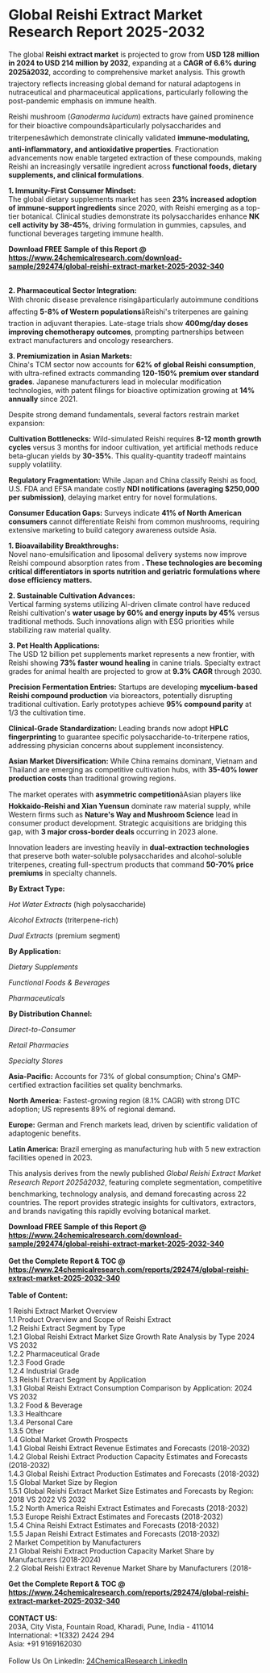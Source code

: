 <h1>Global Reishi Extract Market Research Report 2025-2032</h1><p>The global <strong>Reishi extract market</strong> is projected to grow from <strong>USD 128 million in 2024 to USD 214 million by 2032</strong>, expanding at a <strong>CAGR of 6.6% during 2025â2032</strong>, according to comprehensive market analysis. This growth trajectory reflects increasing global demand for natural adaptogens in nutraceutical and pharmaceutical applications, particularly following the post-pandemic emphasis on immune health.</p><p>Reishi mushroom (<em>Ganoderma lucidum</em>) extracts have gained prominence for their bioactive compoundsâparticularly polysaccharides and triterpenesâwhich demonstrate clinically validated <strong>immune-modulating, anti-inflammatory, and antioxidative properties</strong>. Fractionation advancements now enable targeted extraction of these compounds, making Reishi an increasingly versatile ingredient across <strong>functional foods, dietary supplements, and clinical formulations</strong>.</p><p><strong>1. Immunity-First Consumer Mindset:</strong><br>
The global dietary supplements market has seen <strong>23% increased adoption of immune-support ingredients</strong> since 2020, with Reishi emerging as a top-tier botanical. Clinical studies demonstrate its polysaccharides enhance <strong>NK cell activity by 38-45%</strong>, driving formulation in gummies, capsules, and functional beverages targeting immune health.</p><div><b>Download FREE Sample of this Report @ 
            <a href="https://www.24chemicalresearch.com/download-sample/292474/global-reishi-extract-market-2025-2032-340">
            https://www.24chemicalresearch.com/download-sample/292474/global-reishi-extract-market-2025-2032-340</a></b></div><br><p><strong>2. Pharmaceutical Sector Integration:</strong><br>
With chronic disease prevalence risingâparticularly autoimmune conditions affecting <strong>5-8% of Western populations</strong>âReishi's triterpenes are gaining traction in adjuvant therapies. Late-stage trials show <strong>400mg/day doses improving chemotherapy outcomes</strong>, prompting partnerships between extract manufacturers and oncology researchers.</p><p><strong>3. Premiumization in Asian Markets:</strong><br>
China's TCM sector now accounts for <strong>62% of global Reishi consumption</strong>, with ultra-refined extracts commanding <strong>120-150% premium over standard grades</strong>. Japanese manufacturers lead in molecular modification technologies, with patent filings for bioactive optimization growing at <strong>14% annually</strong> since 2021.</p><p>Despite strong demand fundamentals, several factors restrain market expansion:</p><p><strong>Cultivation Bottlenecks:</strong> Wild-simulated Reishi requires <strong>8-12 month growth cycles</strong> versus 3 months for indoor cultivation, yet artificial methods reduce beta-glucan yields by <strong>30-35%</strong>. This quality-quantity tradeoff maintains supply volatility.</p><p><strong>Regulatory Fragmentation:</strong> While Japan and China classify Reishi as food, U.S. FDA and EFSA mandate costly <strong>NDI notifications (averaging $250,000 per submission)</strong>, delaying market entry for novel formulations.</p><p><strong>Consumer Education Gaps:</strong> Surveys indicate <strong>41% of North American consumers</strong> cannot differentiate Reishi from common mushrooms, requiring extensive marketing to build category awareness outside Asia.</p><p><strong>1. Bioavailability Breakthroughs:</strong><br>
Novel nano-emulsification and liposomal delivery systems now improve Reishi compound absorption rates from <strong>. These technologies are becoming critical differentiators in sports nutrition and geriatric formulations where dose efficiency matters.</strong></p><p><strong>2. Sustainable Cultivation Advances:</strong><br>
Vertical farming systems utilizing AI-driven climate control have reduced Reishi cultivation's <strong>water usage by 60% and energy inputs by 45%</strong> versus traditional methods. Such innovations align with ESG priorities while stabilizing raw material quality.</p><p><strong>3. Pet Health Applications:</strong><br>
The USD 12 billion pet supplements market represents a new frontier, with Reishi showing <strong>73% faster wound healing</strong> in canine trials. Specialty extract grades for animal health are projected to grow at <strong>9.3% CAGR</strong> through 2030.</p><p><strong>Precision Fermentation Entries:</strong> Startups are developing <strong>mycelium-based Reishi compound production</strong> via bioreactors, potentially disrupting traditional cultivation. Early prototypes achieve <strong>95% compound parity</strong> at 1/3 the cultivation time.</p><p><strong>Clinical-Grade Standardization:</strong> Leading brands now adopt <strong>HPLC fingerprinting</strong> to guarantee specific polysaccharide-to-triterpene ratios, addressing physician concerns about supplement inconsistency.</p><p><strong>Asian Market Diversification:</strong> While China remains dominant, Vietnam and Thailand are emerging as competitive cultivation hubs, with <strong>35-40% lower production costs</strong> than traditional growing regions.</p><p>The market operates with <strong>asymmetric competition</strong>âAsian players like <strong>Hokkaido-Reishi and Xian Yuensun</strong> dominate raw material supply, while Western firms such as <strong>Nature's Way and Mushroom Science</strong> lead in consumer product development. Strategic acquisitions are bridging this gap, with <strong>3 major cross-border deals</strong> occurring in 2023 alone.</p><p>Innovation leaders are investing heavily in <strong>dual-extraction technologies</strong> that preserve both water-soluble polysaccharides and alcohol-soluble triterpenes, creating full-spectrum products that command <strong>50-70% price premiums</strong> in specialty channels.</p><p><strong>By Extract Type:</strong></p><p><em>Hot Water Extracts</em> (high polysaccharide)</p><p><em>Alcohol Extracts</em> (triterpene-rich)</p><p><em>Dual Extracts</em> (premium segment)</p><p><strong>By Application:</strong></p><p><em>Dietary Supplements</em></p><p><em>Functional Foods &amp; Beverages</em></p><p><em>Pharmaceuticals</em></p><p><strong>By Distribution Channel:</strong></p><p><em>Direct-to-Consumer</em></p><p><em>Retail Pharmacies</em></p><p><em>Specialty Stores</em></p><p><strong>Asia-Pacific:</strong> Accounts for 73% of global consumption; China's GMP-certified extraction facilities set quality benchmarks.</p><p><strong>North America:</strong> Fastest-growing region (8.1% CAGR) with strong DTC adoption; US represents 89% of regional demand.</p><p><strong>Europe:</strong> German and French markets lead, driven by scientific validation of adaptogenic benefits.</p><p><strong>Latin America:</strong> Brazil emerging as manufacturing hub with 5 new extraction facilities opened in 2023.</p><p>This analysis derives from the newly published <em>Global Reishi Extract Market Research Report 2025â2032</em>, featuring complete segmentation, competitive benchmarking, technology analysis, and demand forecasting across 22 countries. The report provides strategic insights for cultivators, extractors, and brands navigating this rapidly evolving botanical market.</p><div><b>Download FREE Sample of this Report @ 
            <a href="https://www.24chemicalresearch.com/download-sample/292474/global-reishi-extract-market-2025-2032-340">
            https://www.24chemicalresearch.com/download-sample/292474/global-reishi-extract-market-2025-2032-340</a></b></div><br><div><b>Get the Complete Report & TOC @ 
            <a href="https://www.24chemicalresearch.com/reports/292474/global-reishi-extract-market-2025-2032-340">
            https://www.24chemicalresearch.com/reports/292474/global-reishi-extract-market-2025-2032-340</a></b></div><br>
            <b>Table of Content:</b><p>1 Reishi Extract Market Overview<br />
    1.1 Product Overview and Scope of Reishi Extract<br />
    1.2 Reishi Extract Segment by Type<br />
        1.2.1 Global Reishi Extract Market Size Growth Rate Analysis by Type 2024 VS 2032<br />
        1.2.2 Pharmaceutical Grade<br />
        1.2.3 Food Grade<br />
        1.2.4 Industrial Grade<br />
    1.3 Reishi Extract Segment by Application<br />
        1.3.1 Global Reishi Extract Consumption Comparison by Application: 2024 VS 2032<br />
        1.3.2 Food & Beverage<br />
        1.3.3 Healthcare<br />
        1.3.4 Personal Care<br />
        1.3.5 Other<br />
    1.4 Global Market Growth Prospects<br />
        1.4.1 Global Reishi Extract Revenue Estimates and Forecasts (2018-2032)<br />
        1.4.2 Global Reishi Extract Production Capacity Estimates and Forecasts (2018-2032)<br />
        1.4.3 Global Reishi Extract Production Estimates and Forecasts (2018-2032)<br />
    1.5 Global Market Size by Region<br />
        1.5.1 Global Reishi Extract Market Size Estimates and Forecasts by Region: 2018 VS 2022 VS 2032<br />
        1.5.2 North America Reishi Extract Estimates and Forecasts (2018-2032)<br />
        1.5.3 Europe Reishi Extract Estimates and Forecasts (2018-2032)<br />
        1.5.4 China Reishi Extract Estimates and Forecasts (2018-2032)<br />
        1.5.5 Japan Reishi Extract Estimates and Forecasts (2018-2032)<br />
2 Market Competition by Manufacturers<br />
    2.1 Global Reishi Extract Production Capacity Market Share by Manufacturers (2018-2024)<br />
    2.2 Global Reishi Extract Revenue Market Share by Manufacturers (2018-</p><div><b>Get the Complete Report & TOC @ 
            <a href="https://www.24chemicalresearch.com/reports/292474/global-reishi-extract-market-2025-2032-340">
            https://www.24chemicalresearch.com/reports/292474/global-reishi-extract-market-2025-2032-340</a></b></div><br><b>CONTACT US:</b><br>
            203A, City Vista, Fountain Road, Kharadi, Pune, India - 411014<br>
            International: +1(332) 2424 294<br>
            Asia: +91 9169162030 <br><br>
            Follow Us On LinkedIn: <a href="https://www.linkedin.com/company/24chemicalresearch/">24ChemicalResearch LinkedIn</a>